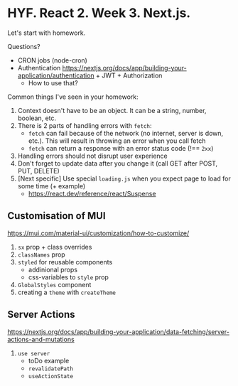 # HYF. React 2. Week 3. Next.js.

Let's start with homework.

Questions?

- CRON jobs (node-cron)
- Authentication https://nextjs.org/docs/app/building-your-application/authentication + JWT + Authorization
  - How to use that?

Common things I've seen in your homework:

1. Context doesn't have to be an object. It can be a string, number, boolean, etc.
2. There is 2 parts of handling errors with `fetch`:
   - `fetch` can fail because of the network (no internet, server is down, etc.).
   This will result in throwing an error when you call fetch
   - `fetch` can return a response with an error status code (!== `2xx`)
3. Handling errors should not disrupt user experience
4. Don't forget to update data after you change it (call GET after POST, PUT, DELETE)
5. [Next specific] Use special `loading.js` when you expect page to load for some time (+ example)
   - https://react.dev/reference/react/Suspense

## Customisation of MUI

https://mui.com/material-ui/customization/how-to-customize/

1. `sx` prop + class overrides
2. `classNames` prop
3. `styled` for reusable components
   - addinional props
   - css-variables to `style` prop
4. `GlobalStyles` component
5. creating a `theme` with `createTheme`

## Server Actions

https://nextjs.org/docs/app/building-your-application/data-fetching/server-actions-and-mutations

1. `use server`
   - toDo example
   - `revalidatePath`
   - `useActionState`
